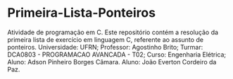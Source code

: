# Primeira-Lista-Ponteiros
Atividade de programação em C.
Este repositório contém a resolução da primeira lista de exercício em linguagem C,
referente ao assunto de ponteiros.
Universidade: UFRN;
Professor: Agostinho Brito;
Turmar: DCA0803 - PROGRAMACAO AVANCADA - T02;
Curso: Engenharia Elétrica;
Aluno: Adson Pinheiro Borges Câmara.
Aluno: João Everton Cordeiro da Paz.
